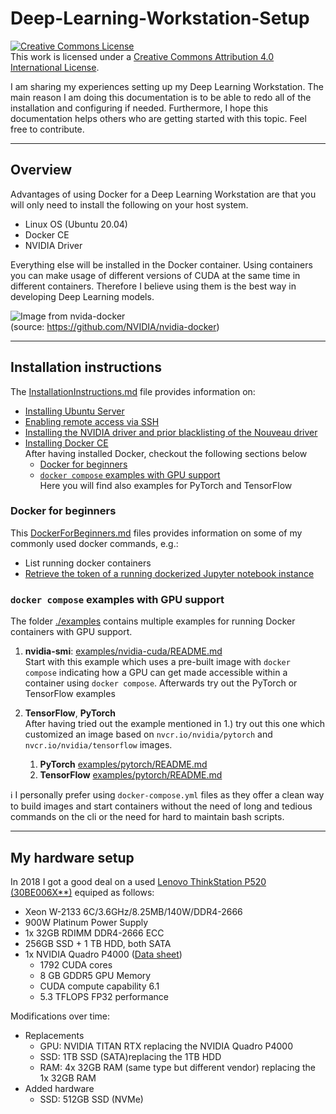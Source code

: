 # Deep-Learning-Workstation-Setup

<a rel="license" href="http://creativecommons.org/licenses/by/4.0/"><img alt="Creative Commons License" style="border-width:0" src="https://i.creativecommons.org/l/by/4.0/80x15.png" /></a><br />This work is licensed under a <a rel="license" href="http://creativecommons.org/licenses/by/4.0/">Creative Commons Attribution 4.0 International License</a>.

I am sharing my experiences setting up my Deep Learning Workstation. The main reason I am doing this documentation is to be able to redo all of the installation and configuring if needed. Furthermore, I hope this documentation helps others who are getting started with this topic. Feel free to contribute.

---

## Overview

Advantages of using Docker for a Deep Learning Workstation are that you will only need to install the following on your host system.

- Linux OS (Ubuntu 20.04)
- Docker CE
- NVIDIA Driver

Everything else will be installed in the Docker container. Using containers you can make usage of different versions of CUDA at the same time in different containers. Therefore I believe using them is the best way in developing Deep Learning models.

![Image from nvida-docker](https://cloud.githubusercontent.com/assets/3028125/12213714/5b208976-b632-11e5-8406-38d379ec46aa.png)\
(source: https://github.com/NVIDIA/nvidia-docker)

---

## Installation instructions

The [InstallationInstructions.md](./InstallationInstructions.md) file provides information on:

- [Installing Ubuntu Server](./Deep-Learning-Workstation-Setup.md#Installing-Ubuntu-Server-1804-LTS)
- [Enabling remote access via SSH](./InstallationInstructions.md#remote-access-from-windows-laptop)
- [Installing the NVIDIA driver and prior blacklisting of the Nouveau driver](./InstallationInstructions.md#installation-of-the-nvidia-gpu-driver)
- [Installing Docker CE](InstallationInstructions.md#installing-docker-ce)
    \
    After having installed Docker, checkout the following sections below
  - [Docker for beginners](#docker-for-beginners)
  - [`docker compose` examples with GPU support](#docker-compose-examples-with-gpu-support)
      \
      Here you will find also examples for PyTorch and TensorFlow

### Docker for beginners

This [DockerForBeginners.md](./DockerForBeginners.md) files provides information on some of my commonly used docker commands, e.g.:

- List running docker containers
- [Retrieve the token of a running dockerized Jupyter notebook instance](./DockerForBeginners.md#retrieving-the-token-of-a-running-dockerized-jupyter-notebook-instance)

### `docker compose` examples with GPU support

The folder [./examples](./examples/) contains multiple examples for running Docker containers with GPU support.

1. __nvidia-smi__: [examples/nvidia-cuda/README.md](examples/nvidia-cuda/README.md)
    \
    Start with this example which uses a pre-built image with `docker compose` indicating how a GPU can get made accessible within a container using `docker compose`.
    Afterwards try out the PyTorch or TensorFlow examples
1. __TensorFlow__, __PyTorch__
    \
    After having tried out the example mentioned in 1.) try out this one which customized an image based on `nvcr.io/nvidia/pytorch` and `nvcr.io/nvidia/tensorflow` images.

    1. __PyTorch__ [examples/pytorch/README.md](examples/pytorch/README)
    1. __TensorFlow__ [examples/pytorch/README.md](examples/pytorch/README)

ℹ️ I personally prefer using `docker-compose.yml` files as they offer a clean way to build images and start containers without the need of long and tedious commands on the cli or the need for hard to maintain bash scripts.

---

## My hardware setup

In 2018 I got a good deal on a used [Lenovo ThinkStation P520 (30BE006X**)](https://psref.lenovo.com/Detail/ThinkStation/ThinkStation_P520?M=30BE006XGE) equiped as follows:

- Xeon W-2133 6C/3.6GHz/8.25MB/140W/DDR4-2666
- 900W Platinum Power Supply
- 1x 32GB RDIMM DDR4-2666 ECC
- 256GB SSD + 1 TB HDD, both SATA
- 1x NVIDIA Quadro P4000
  ([Data sheet](https://www.nvidia.com/content/dam/en-zz/Solutions/design-visualization/productspage/quadro/quadro-desktop/quadro-pascal-p4000-data-sheet-us-nvidia-704358-r2-web.pdf))
  - 1792 CUDA cores
  - 8 GB GDDR5 GPU Memory
  - CUDA compute capability 6.1
  - 5.3 TFLOPS FP32 performance

Modifications over time:

- Replacements
  - GPU: NVIDIA TITAN RTX replacing the NVIDIA Quadro P4000
  - SSD: 1TB SSD (SATA)replacing the 1TB HDD
  - RAM: 4x 32GB RAM (same type but different vendor) replacing the 1x 32GB RAM
- Added hardware
  - SSD: 512GB SSD (NVMe)